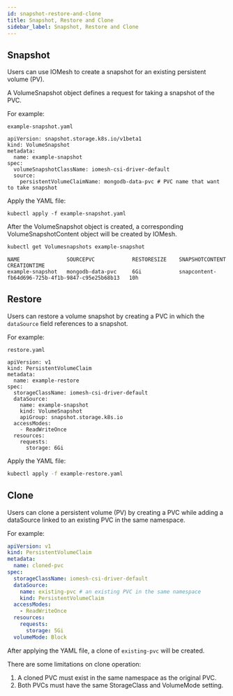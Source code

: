 ```yaml
---
id: snapshot-restore-and-clone
title: Snapshot, Restore and Clone
sidebar_label: Snapshot, Restore and Clone
---
```


## Snapshot

Users can use IOMesh to create a snapshot for an existing persistent volume (PV).

A VolumeSnapshot object defines a request for taking a snapshot of the PVC.

For example:

```text
example-snapshot.yaml
```

```output
apiVersion: snapshot.storage.k8s.io/v1beta1
kind: VolumeSnapshot
metadata:
  name: example-snapshot
spec:
  volumeSnapshotClassName: iomesh-csi-driver-default
  source:
    persistentVolumeClaimName: mongodb-data-pvc # PVC name that want to take snapshot
```

Apply the YAML file:

```text
kubectl apply -f example-snapshot.yaml
```

After the VolumeSnapshot object is created, a corresponding VolumeSnapshotContent object will be created by IOMesh.

```bash
kubectl get Volumesnapshots example-snapshot
```

```output
NAME               SOURCEPVC            RESTORESIZE    SNAPSHOTCONTENT                                    CREATIONTIME
example-snapshot   mongodb-data-pvc     6Gi            snapcontent-fb64d696-725b-4f1b-9847-c95e25b68b13   10h
```

## Restore

Users can restore a volume snapshot by creating a PVC in which the `dataSource` field references to a snapshot.

For example:

```text
restore.yaml
```

```output
apiVersion: v1
kind: PersistentVolumeClaim
metadata:
  name: example-restore
spec:
  storageClassName: iomesh-csi-driver-default
  dataSource:
    name: example-snapshot
    kind: VolumeSnapshot
    apiGroup: snapshot.storage.k8s.io
  accessModes:
    - ReadWriteOnce
  resources:
    requests:
      storage: 6Gi
```

Apply the YAML file:

```bash
kubectl apply -f example-restore.yaml
```

## Clone

Users can clone a persistent volume (PV) by creating a PVC while adding a dataSource linked to an existing PVC in the same namespace.

For example:

```yaml
apiVersion: v1
kind: PersistentVolumeClaim
metadata:
  name: cloned-pvc
spec:
  storageClassName: iomesh-csi-driver-default
  dataSource:
    name: existing-pvc # an existing PVC in the same namespace
    kind: PersistentVolumeClaim
  accessModes:
    - ReadWriteOnce
  resources:
    requests:
      storage: 5Gi
  volumeMode: Block
```

After applying the YAML file, a clone of `existing-pvc` will be created.

There are some limitations on clone operation:

1. A cloned PVC must exist in the same namespace as the original PVC.
2. Both PVCs must have the same StorageClass and VolumeMode setting.
